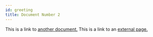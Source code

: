 ```yaml
---
id: greeting
title: Document Number 2
---
```


This is a link to [another document.](doc3.md) This is a link to an [external page.](http://www.example.com/)